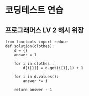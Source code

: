 # 코딩테스트 연습

## 프로그래머스 LV 2 해시 위장

```:python3
from functools import reduce
def solution(clothes):
    d = {}
    answer = 1

    for i in clothes :
        d[i[1]] = d.get(i[1],1) + 1

    for i in d.values():
        answer *= i

    return answer - 1
```
